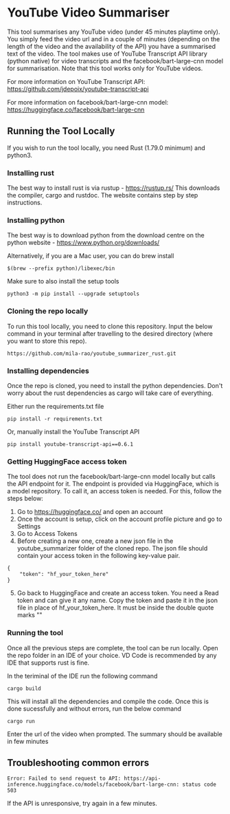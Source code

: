 # YouTube Video Summariser

This tool summarises any YouTube video (under 45 minutes playtime only). You simply feed the video url and in a couple of minutes (depending on the length of the video and the availability of the API) you have a summarised text of the video. The tool makes use of YouTube Transcript API library (python native) for video transcripts and the facebook/bart-large-cnn model for summarisation. Note that this tool works only for YouTube videos. 

For more information on YouTube Transcript API:
https://github.com/jdepoix/youtube-transcript-api

For more information on facebook/bart-large-cnn model:
https://huggingface.co/facebook/bart-large-cnn

## Running the Tool Locally
If you wish to run the tool locally, you need Rust (1.79.0 minimum) and python3. 

### Installing rust
The best way to install rust is via rustup - https://rustup.rs/
This downloads the compiler, cargo and rustdoc. The website contains step by step instructions. 

### Installing python
The best way is to download python from the download centre on the python website - https://www.python.org/downloads/

Alternatively, if you are a Mac user, you can do brew install
```
$(brew --prefix python)/libexec/bin
```

Make sure to also install the setup tools 
```
python3 -m pip install --upgrade setuptools
```

### Cloning the repo locally

To run this tool locally, you need to clone this repository. Input the below command in your terminal after travelling to the desired directory (where you want to store this repo). 
```
https://github.com/mila-rao/youtube_summarizer_rust.git
```

### Installing dependencies
Once the repo is cloned, you need to install the python dependencies. Don't worry about the rust dependencies as cargo will take care of everything. 

Either run the requirements.txt file
```
pip install -r requirements.txt
```
Or, manually install the YouTube Transcript API
```
pip install youtube-transcript-api==0.6.1
```

### Getting HuggingFace access token
The tool does not run the facebook/bart-large-cnn model locally but calls the API endpoint for it. The endpoint is provided via HuggingFace, which is a model repository. To call it, an access token is needed. For this, follow the steps below:

1. Go to https://huggingface.co/ and open an account
2. Once the account is setup, click on the account profile picture and go to Settings
3. Go to Access Tokens
4. Before creating a new one, create a new json file in the youtube_summarizer folder of the cloned repo. The json file should contain your access token in the following key-value pair.
```
{
    "token": "hf_your_token_here"
}
```
5. Go back to HuggingFace and create an access token. You need a Read token and can give it any name. Copy the token and paste it in the json file in place of hf_your_token_here. It must be inside the double quote marks ""

### Running the tool
Once all the previous steps are complete, the tool can be run locally. Open the repo folder in an IDE of your choice. VD Code is recommended by any IDE that supports rust is fine. 

In the teriminal of the IDE run the following command
```
cargo build
```

This will install all the dependencies and compile the code. Once this is done sucessfully and without errors, run the below command
```
cargo run
```
Enter the url of the video when prompted. 
The summary should be available in few minutes

## Troubleshooting common errors
```
Error: Failed to send request to API: https://api-inference.huggingface.co/models/facebook/bart-large-cnn: status code 503
```
If the API is unresponsive, try again in a few minutes. 